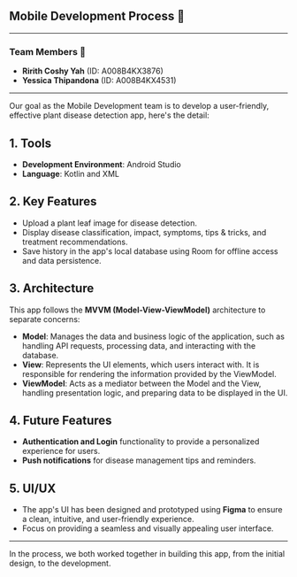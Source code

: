 ## Mobile Development Process 📱

--- 

### Team Members 👥

- **Ririth Coshy Yah** (ID: A008B4KX3876)
- **Yessica Thipandona** (ID: A008B4KX4531)

---  

Our goal as the Mobile Development team is to develop a user-friendly, effective plant disease detection app, here's the detail:

## 1. Tools
- **Development Environment**: Android Studio
- **Language**: Kotlin and XML

## 2. Key Features
- Upload a plant leaf image for disease detection.
- Display disease classification, impact, symptoms, tips & tricks, and treatment recommendations.
- Save history in the app's local database using Room for offline access and data persistence.

## 3. Architecture
This app follows the **MVVM (Model-View-ViewModel)** architecture to separate concerns:

- **Model**: Manages the data and business logic of the application, such as handling API requests, processing data, and interacting with the database.
- **View**: Represents the UI elements, which users interact with. It is responsible for rendering the information provided by the ViewModel.
- **ViewModel**: Acts as a mediator between the Model and the View, handling presentation logic, and preparing data to be displayed in the UI.

## 4. Future Features
- **Authentication and Login** functionality to provide a personalized experience for users.
- **Push notifications** for disease management tips and reminders.

## 5. UI/UX
- The app's UI has been designed and prototyped using **Figma** to ensure a clean, intuitive, and user-friendly experience.
- Focus on providing a seamless and visually appealing user interface.

---

In the process, we both worked together in building this app, from the initial design, to the development.
